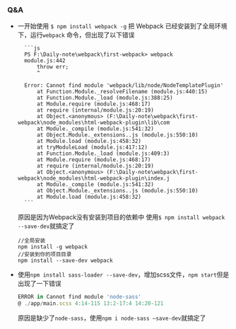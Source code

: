 ### Q&A

* 一开始使用 `$ npm install webpack -g` 把 Webpack 已经安装到了全局环境下，运行`webpack` 命令，但出现了以下错误

        ```js
        PS F:\Daily-note\webpack\first-webpack> webpack
        module.js:442
            throw err;
            ^

        Error: Cannot find module 'webpack/lib/node/NodeTemplatePlugin'
            at Function.Module._resolveFilename (module.js:440:15)
            at Function.Module._load (module.js:388:25)
            at Module.require (module.js:468:17)
            at require (internal/module.js:20:19)
            at Object.<anonymous> (F:\Daily-note\webpack\first-webpack\node_modules\html-webpack-plugin\lib\com
            at Module._compile (module.js:541:32)
            at Object.Module._extensions..js (module.js:550:10)
            at Module.load (module.js:458:32)
            at tryModuleLoad (module.js:417:12)
            at Function.Module._load (module.js:409:3)
            at Module.require (module.js:468:17)
            at require (internal/module.js:20:19)
            at Object.<anonymous> (F:\Daily-note\webpack\first-webpack\node_modules\html-webpack-plugin\index.j
            at Module._compile (module.js:541:32)
            at Object.Module._extensions..js (module.js:550:10)
            at Module.load (module.js:458:32)
        ```

    原因是因为Webpack没有安装到项目的依赖中
使用`$ npm install webpack --save-dev`就搞定了


    ```shell
    //全局安装
    npm install -g webpack
    //安装到你的项目目录
    npm install --save-dev webpack
    ```


* 使用`npm install sass-loader --save-dev`，增加scss文件，`npm start`但是出现了一下错误

    ```js
    ERROR in Cannot find module 'node-sass'
    @ ./app/main.scss 4:14-115 13:2-17:4 14:20-121
    ```

    原因是缺少了`node-sass`，使用`npm i node-sass —save-dev`就搞定了










